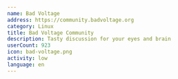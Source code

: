 ```yaml
---
name: Bad Voltage
address: https://community.badvoltage.org
category: Linux
title: Bad Voltage Community
description: Tasty discussion for your eyes and brain
userCount: 923
icon: bad-voltage.png
activity: low
language: en
---
```

